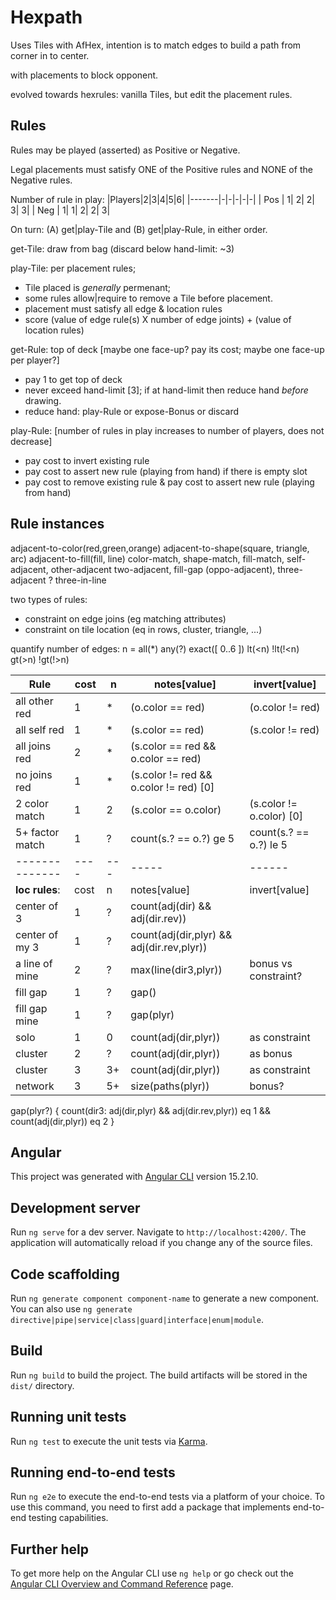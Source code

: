 # Hexpath

Uses Tiles with AfHex, intention is to match edges to build a path from corner in to center.

with placements to block opponent.

evolved towards hexrules: vanilla Tiles, but edit the placement rules.

## Rules

Rules may be played (asserted) as Positive or Negative.

Legal placements must satisfy ONE of the Positive rules and NONE of the Negative rules.

Number of rule in play:
|Players|2|3|4|5|6|
|-------|-|-|-|-|-|
|  Pos  | 1|   2|   2|   3|  3|
|  Neg  | 1|   1|   2|   2|  3|

On turn: (A) get|play-Tile and (B) get|play-Rule, in either order.

get-Tile: draw from bag (discard below hand-limit: ~3)

play-Tile: per placement rules; 
- Tile placed is *generally* permenant; 
- some rules allow|require to remove a Tile before placement.
- placement must satisfy all edge & location rules
- score (value of edge rule(s) X number of edge joints) + (value of location rules)

get-Rule: top of deck [maybe one face-up? pay its cost; maybe one face-up per player?]
- pay 1 to get top of deck
- never exceed hand-limit [3]; if at hand-limit then reduce hand *before* drawing.
- reduce hand: play-Rule or expose-Bonus or discard

play-Rule: [number of rules in play increases to number of players, does not decrease]
- pay cost to invert existing rule
- pay cost to assert new rule (playing from hand) if there is empty slot
- pay cost to remove existing rule & pay cost to assert new rule (playing from hand)


## Rule instances

adjacent-to-color(red,green,orange)
adjacent-to-shape(square, triangle, arc)
adjacent-to-fill(fill, line)
color-match, shape-match, fill-match,
self-adjacent, other-adjacent
two-adjacent, fill-gap (oppo-adjacent), three-adjacent ?
three-in-line

two types of rules: 
  - constraint on edge joins (eg matching attributes)
  - constraint on tile location (eq in rows, cluster, triangle, ...)

quantify number of edges: n = all(*) any(?) exact([ 0..6 ]) lt(<n) !lt(!<n) gt(>n) !gt(!>n)

|Rule          |cost| n |notes[value]|invert[value]|
|--------------|----|---|-----|------|
|all other red | 1  | * | (o.color == red) | (o.color != red) |
|all self red  | 1  | * | (s.color == red) | (s.color != red) |
|all joins red | 2  | * | (s.color == red && o.color == red) | 
| no joins red | 1  | * | (s.color != red && o.color != red) [0] |
|2 color match | 1  | 2 | (s.color == o.color) | (s.color != o.color) [0] |
|5+ factor match| 1 | ? | count(s.? == o.?) ge 5 | count(s.? == o.?) le 5 |
|--------------|----|---|-----|------|
|**loc rules**:|cost| n |notes[value]|invert[value]|
|center of 3   | 1 | ? | count(adj(dir) && adj(dir.rev)) |
|center of my 3| 1 | ? | count(adj(dir,plyr) && adj(dir.rev,plyr)) |
|a line of mine| 2 | ? | max(line(dir3,plyr)) | bonus vs constraint? |
|fill gap      | 1 | ? | gap() |
|fill gap mine | 1 | ? | gap(plyr) |
|solo          | 1 | 0 | count(adj(dir,plyr)) | as constraint | 
|cluster       | 2 | ? | count(adj(dir,plyr)) | as bonus |
|cluster       | 3 | 3+| count(adj(dir,plyr)) | as constraint | 
|network       | 3 | 5+| size(paths(plyr)) | bonus? |

gap(plyr?) { 
  count(dir3: adj(dir,plyr) && adj(dir.rev,plyr)) eq 1 
  && count(adj(dir,plyr)) eq 2
}

## Angular
This project was generated with [Angular CLI](https://github.com/angular/angular-cli) version 15.2.10.

## Development server

Run `ng serve` for a dev server. Navigate to `http://localhost:4200/`. The application will automatically reload if you change any of the source files.

## Code scaffolding

Run `ng generate component component-name` to generate a new component. You can also use `ng generate directive|pipe|service|class|guard|interface|enum|module`.

## Build

Run `ng build` to build the project. The build artifacts will be stored in the `dist/` directory.

## Running unit tests

Run `ng test` to execute the unit tests via [Karma](https://karma-runner.github.io).

## Running end-to-end tests

Run `ng e2e` to execute the end-to-end tests via a platform of your choice. To use this command, you need to first add a package that implements end-to-end testing capabilities.

## Further help

To get more help on the Angular CLI use `ng help` or go check out the [Angular CLI Overview and Command Reference](https://angular.io/cli) page.
